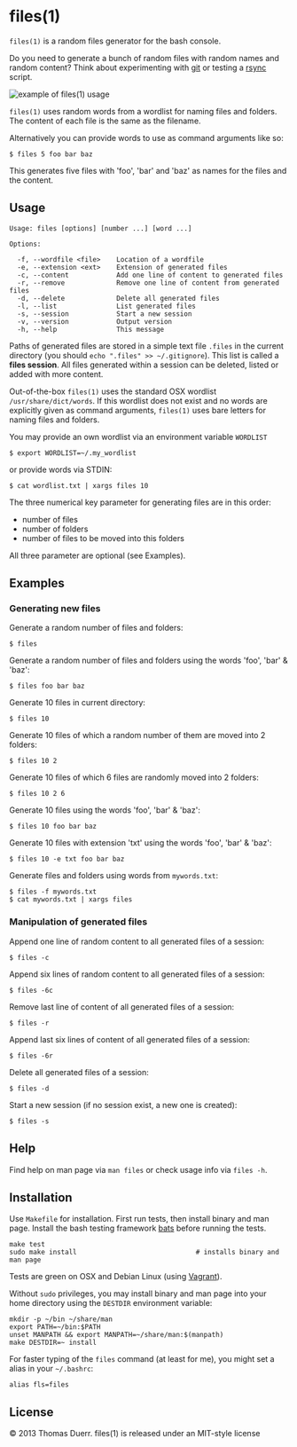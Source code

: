 # files(1)

`files(1)` is a random files generator for the bash console.

Do you need to generate a bunch of random files with random names and
random content? Think about experimenting with [git][1] or testing a [rsync][2] script.

![example of files(1) usage][img1]

`files(1)` uses random words from a wordlist for naming files and
folders. The content of each file is the same as the filename.

Alternatively you can provide words to use as command arguments like so:

    $ files 5 foo bar baz

This generates five files with 'foo', 'bar' and 'baz' as names for the
files and the content.

## Usage

    Usage: files [options] [number ...] [word ...]

    Options:

      -f, --wordfile <file>    Location of a wordfile
      -e, --extension <ext>    Extension of generated files
      -c, --content            Add one line of content to generated files
      -r, --remove             Remove one line of content from generated files
      -d, --delete             Delete all generated files
      -l, --list               List generated files
      -s, --session            Start a new session
      -v, --version            Output version
      -h, --help               This message

Paths of generated files are stored in a simple text file `.files` in
the current directory (you should `echo ".files" >> ~/.gitignore`). 
This list is called a **files session**. All files generated within a 
session can be deleted, listed or added with more content.

Out-of-the-box `files(1)` uses the standard OSX wordlist
`/usr/share/dict/words`. If this wordlist does not exist and no words are 
explicitly given as command arguments, `files(1)` uses bare letters for 
naming files and folders.

You may provide an own wordlist via an environment variable `WORDLIST`

    $ export WORDLIST=~/.my_wordlist

or provide words via STDIN:

    $ cat wordlist.txt | xargs files 10

The three numerical key parameter for generating files are in this
order:

* number of files
* number of folders
* number of files to be moved into this folders

All three parameter are optional (see Examples).

## Examples

### Generating new files

Generate a random number of files and folders:

    $ files

Generate a random number of files and folders using the words 'foo', 'bar' & 'baz':

    $ files foo bar baz

Generate 10 files in current directory:

    $ files 10

Generate 10 files of which a random number of them are moved into 2 folders:

    $ files 10 2

Generate 10 files of which 6 files are randomly moved into 2 folders:

    $ files 10 2 6

Generate 10 files using the words 'foo', 'bar' & 'baz':

    $ files 10 foo bar baz

Generate 10 files with extension 'txt' using the words 'foo', 'bar' & 'baz':

    $ files 10 -e txt foo bar baz

Generate files and folders using words from `mywords.txt`:

    $ files -f mywords.txt
    $ cat mywords.txt | xargs files

### Manipulation of generated files

Append one line of random content to all generated files of a session:

    $ files -c

Append six lines of random content to all generated files of a session:

    $ files -6c

Remove last line of content of all generated files of a session:

    $ files -r

Append last six lines of content of all generated files of a session:

    $ files -6r

Delete all generated files of a session:

    $ files -d

Start a new session (if no session exist, a new one is created):

    $ files -s

## Help

Find help on man page via `man files` or check usage info via `files -h`.

## Installation

Use `Makefile` for installation. First run tests, then install binary
and man page. Install the bash testing framework [bats][3] before
running the tests.

    make test
    sudo make install                              # installs binary and man page

Tests are green on OSX and Debian Linux (using [Vagrant][4]).

Without `sudo` privileges, you may install binary and man page into your home directory using 
the `DESTDIR` environment variable:

    mkdir -p ~/bin ~/share/man
    export PATH=~/bin:$PATH
    unset MANPATH && export MANPATH=~/share/man:$(manpath)
    make DESTDIR=~ install

For faster typing of the `files` command (at least for me), you might set a alias in your `~/.bashrc`:

    alias fls=files

## License

© 2013 Thomas Duerr. files(1) is released under an MIT-style license

[1]: http://git-scm.com/
[2]: http://man.cx/rsync(1)
[3]: https://github.com/sstephenson/bats
[img1]: https://raw.github.com/thomd/random-files-generator/images/files.png
[4]: http://docs.vagrantup.com/v2/
